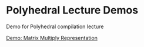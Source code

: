 # Polyhedral Lecture Demos
Demo for Polyhedral compilation lecture

[Demo: Matrix Multiply Representation](http://playground.pollylabs.org/?sess=%7B%221%22%3A%5B%22context%20%3D%20isl.set(%5C%22%7B%20%3A%20%7D%5C%22)%5Cndomain%20%3D%20isl.union_set(%5C%22%5BN%2CM%5D-%3E%7B%20S%5Bi%2Cj%5D%20%3A%200%20%3C%3Di%3C%3DN%20and%200%3C%3Dj%3C%3DM%3B%20%20T%5Bi%2Cj%2Ck%5D%20%3A%200%20%3C%3Di%3C%3DN%20and%200%3C%3Dj%3C%3DM%20and%200%3C%3Dk%3C%3DM%20%7D%5C%22)%5Cnschedule%20%3D%20isl.union_map(%5C%22%7B%20S%5Bi%2Cj%5D%20-%3E%20W%5Bi%2Cj%2C-1%5D%20%3B%20T%5Bi%2Cj%2Ck%5D-%3EW%5Bi%2Cj%2Ck%5D%20%7D%5C%22)%5Cnschedule_domain%20%3D%20schedule.intersect_domain(domain)%5Cn%22%2C%22%22%2C%22%22%5D%2C%222%22%3A%5B%22build%20%3D%20isl.ast_build.from_context(context)%20%5Cnast%20%3D%20build.node_from_schedule_map(schedule.intersect_domain(domain))%5Cnprint_code(ast)%22%2C%22%22%2C%22%22%5D%2C%223%22%3A%5B%22%22%2C%22%22%2C%22%22%5D%7D)
